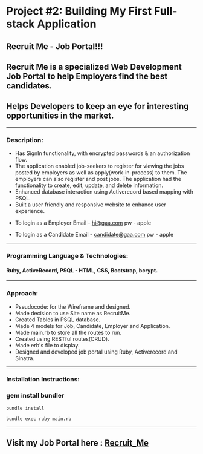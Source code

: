 # Project #2: Building My First Full-stack Application

## Recruit Me - Job Portal!!!

## Recruit Me is a specialized Web Development Job Portal to help Employers find the best candidates. 

## Helps Developers to keep an eye for interesting opportunities in the market.

---
### Description:

* Has SignIn functionality, with encrypted passwords & an authorization flow.
* The application enabled job-seekers to register for viewing the jobs posted by employers as well as apply(work-in-process) to them. The employers can also register and post jobs. The application had the functionality to create, edit, update, and delete information. 
* Enhanced database interaction using Activerecord based mapping with PSQL.
* Built a user friendly and responsive website to enhance user experience.

- To login as a Employer 
  Email - hi@gaa.com
  pw - apple

- To login as a Candidate
  Email - candidate@gaa.com
  pw - apple
---
### Programming Language & Technologies:

#### Ruby, ActiveRecord, PSQL - HTML, CSS, Bootstrap, bcrypt.
---
### Approach:

* Pseudocode: for the Wireframe and designed.
* Made decision to use Site name as RecruitMe.
* Created Tables in PSQL database.
* Made 4 models for Job, Candidate, Employer and Application.
* Made main.rb to store all the routes to run.
* Created using RESTful routes(CRUD).
* Made erb's file to display.
* Designed and developed job portal using Ruby, Activerecord and Sinatra.
---
### Installation Instructions:

### gem install bundler
```
bundle install
```
```
bundle exec ruby main.rb
```
---

## Visit my Job Portal here : [Recruit_Me](https://frozen-hamlet-65970.herokuapp.com/)